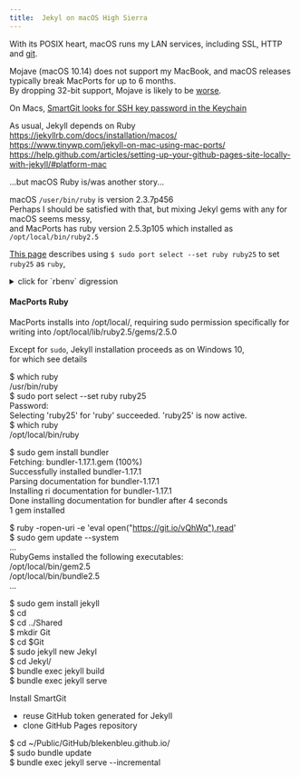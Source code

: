 ```yaml
---
title:  Jekyl on macOS High Sierra
---
```


With its POSIX heart, macOS runs my LAN services, including SSL, HTTP and [git](MacGit).  

Mojave (macOS 10.14) does not support my MacBook, and macOS releases typically break MacPorts for up to 6 months.   
By dropping 32-bit support, Mojave is likely to be [worse](https://trac.macports.org/wiki/MojaveProblems).

On Macs, [SmartGit looks for SSH key password in the Keychain](https://stackoverflow.com/a/41679549)

As usual, Jekyll depends on Ruby
https://jekyllrb.com/docs/installation/macos/
https://www.tinywp.com/jekyll-on-mac-using-mac-ports/
https://help.github.com/articles/setting-up-your-github-pages-site-locally-with-jekyll/#platform-mac

...but macOS Ruby is/was another story...

macOS `/user/bin/ruby` is version 2.3.7p456  
Perhaps I should be satisfied with that,
but mixing Jekyl gems with any for macOS seems messy,  
and MacPorts has ruby version 2.5.3p105
which installed as `/opt/local/bin/ruby2.5`

[This page](https://stackoverflow.com/questions/49987920/ruby-on-mac-osx-sierra-via-mac-ports)
describes using `$ sudo port select --set ruby ruby25` to set `ruby25` as `ruby`,  

<details>
<summary>click for `rbenv` digression</summary>
If that scrogs stuff depending on /user/bin/ruby behavior, then  
<br>another tool, `rbenv`, only affects shells with a modified $PATH,  
<br>which could be set in my `g` alias that goes to local GitHub Pages repository.
<ul compact>
<li> [MacPorts Ruby HowTo](https://trac.macports.org/wiki/howto/RubyOnRails)
<li> [GitHub rbenv](https://github.com/rbenv/rbenv#how-rbenv-hooks-into-your-shell)
<li> Options to avoid [`rbenv` openssl incompatibility](https://stackoverflow.com/questions/48061622/failing-to-build-ruby-2-5-0-with-rbenv-and-ruby-build-on-macos-sierra/48728800#48728800)  
<li> Examples of [rbenv [mis]usage](https://github.com/rbenv/rbenv/issues/1122)  
</ul>
</details>

#### MacPorts Ruby
MacPorts installs into /opt/local/, requiring sudo permission specifically for writing into /opt/local/lib/ruby2.5/gems/2.5.0  

Except for `sudo`, Jekyll installation proceeds as on Windows 10,  
for which see details

$ which ruby  
/usr/bin/ruby  
$ sudo port select --set ruby ruby25  
Password:  
Selecting 'ruby25' for 'ruby' succeeded. 'ruby25' is now active.  
$ which ruby  
/opt/local/bin/ruby  

$ sudo gem install bundler  
Fetching: bundler-1.17.1.gem (100%)  
Successfully installed bundler-1.17.1  
Parsing documentation for bundler-1.17.1  
Installing ri documentation for bundler-1.17.1  
Done installing documentation for bundler after 4 seconds  
1 gem installed  

$ ruby -ropen-uri -e 'eval open("https://git.io/vQhWq").read'  
$ sudo gem update --system  
...  
RubyGems installed the following executables:  
/opt/local/bin/gem2.5  
/opt/local/bin/bundle2.5  
...  

$ sudo gem install jekyll  
$ cd  
$ cd ../Shared  
$ mkdir Git  
$ cd $Git  
$ sudo jekyll new Jekyl  
$ cd Jekyl/  
$ bundle exec jekyll build  
$ bundle exec jekyll serve  

Install SmartGit  
* reuse GitHub token generated for Jekyll  
* clone GitHub Pages repository  

$ cd ~/Public/GitHub/blekenbleu.github.io/  
$ sudo bundle update  
$ bundle exec jekyll serve --incremental

